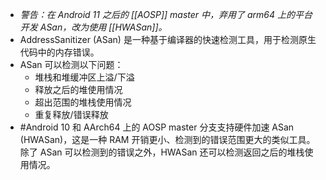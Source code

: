 - _警告：在 Android 11 之后的 [[AOSP]] master 中，弃用了 arm64 上的平台开发 ASan，改为使用 [[HWASan]]。_
- AddressSanitizer (ASan) 是一种基于编译器的快速检测工具，用于检测原生代码中的内存错误。
- ASan 可以检测以下问题：
	- 堆栈和堆缓冲区上溢/下溢
	- 释放之后的堆使用情况
	- 超出范围的堆栈使用情况
	- 重复释放/错误释放
- #Android 10 和 AArch64 上的 AOSP master 分支支持硬件加速 ASan (HWASan)，这是一种 RAM 开销更小、检测到的错误范围更大的类似工具。除了 ASan 可以检测到的错误之外，HWASan 还可以检测返回之后的堆栈使用情况。